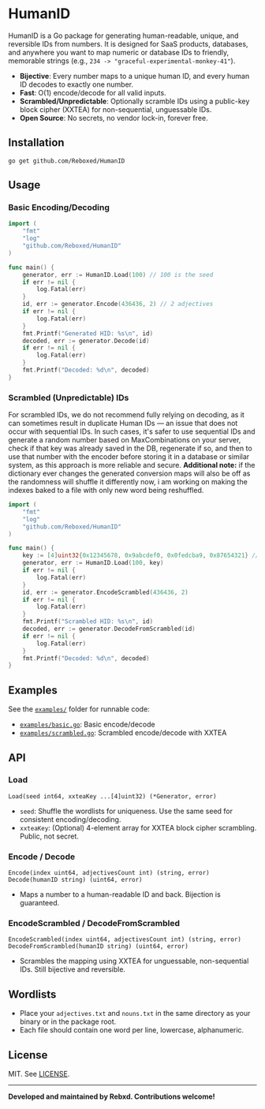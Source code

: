 # HumanID

HumanID is a Go package for generating human-readable, unique, and reversible IDs from numbers. It is designed for SaaS products, databases, and anywhere you want to map numeric or database IDs to friendly, memorable strings (e.g., `234 -> "graceful-experimental-monkey-41"`).

- **Bijective**: Every number maps to a unique human ID, and every human ID decodes to exactly one number.
- **Fast**: O(1) encode/decode for all valid inputs.
- **Scrambled/Unpredictable**: Optionally scramble IDs using a public-key block cipher (XXTEA) for non-sequential, unguessable IDs.
- **Open Source**: No secrets, no vendor lock-in, forever free.

## Installation

```
go get github.com/Reboxed/HumanID
```

## Usage

### Basic Encoding/Decoding

```go
import (
    "fmt"
    "log"
    "github.com/Reboxed/HumanID"
)

func main() {
    generator, err := HumanID.Load(100) // 100 is the seed
    if err != nil {
        log.Fatal(err)
    }
    id, err := generator.Encode(436436, 2) // 2 adjectives
    if err != nil {
        log.Fatal(err)
    }
    fmt.Printf("Generated HID: %s\n", id)
    decoded, err := generator.Decode(id)
    if err != nil {
        log.Fatal(err)
    }
    fmt.Printf("Decoded: %d\n", decoded)
}
```

### Scrambled (Unpredictable) IDs

For scrambled IDs, we do not recommend fully relying on decoding, as it can sometimes result in duplicate Human IDs — an issue that does not occur with sequential IDs. In such cases, it's safer to use sequential IDs and generate a random number based on MaxCombinations on your server, check if that key was already saved in the DB, regenerate if so, and then to use that number with the encoder before storing it in a database or similar system, as this approach is more reliable and secure.
**Additional note:** if the dictionary ever changes the generated conversion maps will also be off as the randomness will shuffle it differently now, i am working on making the indexes baked to a file with only new word being reshuffled.

```go
import (
    "fmt"
    "log"
    "github.com/Reboxed/HumanID"
)

func main() {
    key := [4]uint32{0x12345678, 0x9abcdef0, 0x0fedcba9, 0x87654321} // public key
    generator, err := HumanID.Load(100, key)
    if err != nil {
        log.Fatal(err)
    }
    id, err := generator.EncodeScrambled(436436, 2)
    if err != nil {
        log.Fatal(err)
    }
    fmt.Printf("Scrambled HID: %s\n", id)
    decoded, err := generator.DecodeFromScrambled(id)
    if err != nil {
        log.Fatal(err)
    }
    fmt.Printf("Decoded: %d\n", decoded)
}
```

## Examples

See the [`examples/`](examples/) folder for runnable code:
- [`examples/basic.go`](examples/basic.go): Basic encode/decode
- [`examples/scrambled.go`](examples/scrambled.go): Scrambled encode/decode with XXTEA

## API

### Load

```
Load(seed int64, xxteaKey ...[4]uint32) (*Generator, error)
```
- `seed`: Shuffle the wordlists for uniqueness. Use the same seed for consistent encoding/decoding.
- `xxteaKey`: (Optional) 4-element array for XXTEA block cipher scrambling. Public, not secret.

### Encode / Decode

```
Encode(index uint64, adjectivesCount int) (string, error)
Decode(humanID string) (uint64, error)
```
- Maps a number to a human-readable ID and back. Bijection is guaranteed.

### EncodeScrambled / DecodeFromScrambled

```
EncodeScrambled(index uint64, adjectivesCount int) (string, error)
DecodeFromScrambled(humanID string) (uint64, error)
```
- Scrambles the mapping using XXTEA for unguessable, non-sequential IDs. Still bijective and reversible.

## Wordlists

- Place your `adjectives.txt` and `nouns.txt` in the same directory as your binary or in the package root.
- Each file should contain one word per line, lowercase, alphanumeric.

## License

MIT. See [LICENSE](LICENSE).

---

**Developed and maintained by Rebxd. Contributions welcome!**
